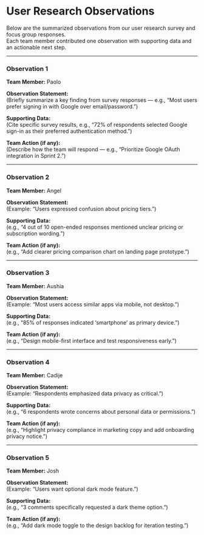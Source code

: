 # User Research Observations

Below are the summarized observations from our user research survey and focus group responses.  
Each team member contributed one observation with supporting data and an actionable next step.

---

### Observation 1  
**Team Member:** Paolo  

**Observation Statement:**  
(Briefly summarize a key finding from survey responses — e.g., “Most users prefer signing in with Google over email/password.”)

**Supporting Data:**  
(Cite specific survey results, e.g., “72% of respondents selected Google sign-in as their preferred authentication method.”)

**Team Action (if any):**  
(Describe how the team will respond — e.g., “Prioritize Google OAuth integration in Sprint 2.”)

---

### Observation 2  
**Team Member:** Angel  

**Observation Statement:**  
(Example: “Users expressed confusion about pricing tiers.”)

**Supporting Data:**  
(e.g., “4 out of 10 open-ended responses mentioned unclear pricing or subscription wording.”)

**Team Action (if any):**  
(e.g., “Add clearer pricing comparison chart on landing page prototype.”)

---

### Observation 3  
**Team Member:** Aushia  

**Observation Statement:**  
(Example: “Most users access similar apps via mobile, not desktop.”)

**Supporting Data:**  
(e.g., “85% of responses indicated ‘smartphone’ as primary device.”)

**Team Action (if any):**  
(e.g., “Design mobile-first interface and test responsiveness early.”)

---

### Observation 4  
**Team Member:** Cadije  

**Observation Statement:**  
(Example: “Respondents emphasized data privacy as critical.”)

**Supporting Data:**  
(e.g., “6 respondents wrote concerns about personal data or permissions.”)

**Team Action (if any):**  
(e.g., “Highlight privacy compliance in marketing copy and add onboarding privacy notice.”)

---

### Observation 5  
**Team Member:** Josh 

**Observation Statement:**  
(Example: “Users want optional dark mode feature.”)

**Supporting Data:**  
(e.g., “3 comments specifically requested a dark theme option.”)

**Team Action (if any):**  
(e.g., “Add dark mode toggle to the design backlog for iteration testing.”)
